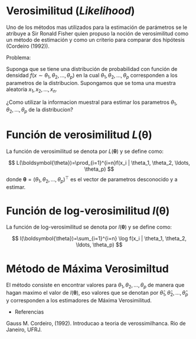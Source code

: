 Verosimilitud (_Likelihood_)
=======================

Uno de los métodos mas utilizados para la estimación de parámetros se le atribuye a Sir Ronald Fisher quien propuso la noción de verosimilitud como un método de estimación y como un criterio para comparar dos hipótesis (Cordeiro (1992)).

Problema:

Suponga que se tiene una distribución de probabilidad con función de densidad $f(x \sim \theta_1, \theta_2, \ldots, \theta_p)$ en la cual $\theta_1, \theta_2, \ldots, \theta_p$ corresponden a los parametros de la distribucion. Supongamos que se toma una muestra aleatoria $x_1, x_2, \ldots, x_n$.

¿Como utilizar la informacion muestral para estimar los parametros $\theta_1, \theta_2, \ldots, \theta_p$ de la distribucion?

# Función de verosimilitud $L(\boldsymbol{\theta})$

La función de verosimilitud se denota por $L(\boldsymbol{\theta})$ y se define como:

$$
L(\boldsymbol{\theta})=\prod_{i=1}^{i=n}f(x_i | \theta_1, \theta_2, \ldots, \theta_p)
$$
donde $\boldsymbol{\theta}=(\theta_1, \theta_2, \ldots, \theta_p)^\top$ es el vector de parametros desconocido y a estimar.

# Función de log-verosimilitud $l(\boldsymbol{\theta})$

La función de log-verosimilitud se denota por $l(\boldsymbol{\theta})$ y se define como:

$$
l(\boldsymbol{\theta})=\sum_{i=1}^{i=n} \log f(x_i | \theta_1, \theta_2, \ldots, \theta_p)
$$

# Método de Máxima Verosimiltud

El método consiste en encontrar valores para $\theta_1, \theta_2, \ldots, \theta_p$ de manera que hagan maximo el valor de $l(\boldsymbol{\theta})$, eso valores que se denotan por $\hat{\theta}_1, \hat{\theta}_2, \ldots, \hat{\theta}_p$ y corresponden a los estimadores de Máxima Verosimilitud.

- Referencias

Gauss M. Cordeiro, (1992). Introducao a teoria de verossimilhanca. Rio de Janeiro, UFRJ.
